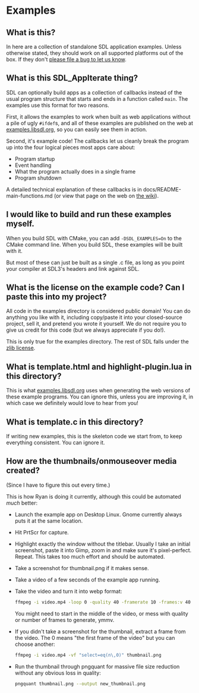 # Examples

## What is this?

In here are a collection of standalone SDL application examples. Unless
otherwise stated, they should work on all supported platforms out of the box.
If they don't [please file a bug to let us know](https://github.com/libsdl-org/SDL/issues/new).


## What is this SDL_AppIterate thing?

SDL can optionally build apps as a collection of callbacks instead of the
usual program structure that starts and ends in a function called `main`.
The examples use this format for two reasons.

First, it allows the examples to work when built as web applications without
a pile of ugly `#ifdef`s, and all of these examples are published on the web
at [examples.libsdl.org](https://examples.libsdl.org/), so you can easily see
them in action.

Second, it's example code! The callbacks let us cleanly break the program up
into the four logical pieces most apps care about:

- Program startup
- Event handling
- What the program actually does in a single frame
- Program shutdown

A detailed technical explanation of these callbacks is in
docs/README-main-functions.md (or view that page on the web on
[the wiki](https://wiki.libsdl.org/SDL3/README/main-functions#main-callbacks-in-sdl3)).


## I would like to build and run these examples myself.

When you build SDL with CMake, you can add `-DSDL_EXAMPLES=On` to the
CMake command line. When you build SDL, these examples will be built with it.

But most of these can just be built as a single .c file, as long as you point
your compiler at SDL3's headers and link against SDL.


## What is the license on the example code? Can I paste this into my project?

All code in the examples directory is considered public domain! You can do
anything you like with it, including copy/paste it into your closed-source
project, sell it, and pretend you wrote it yourself. We do not require you to
give us credit for this code (but we always appreciate if you do!).

This is only true for the examples directory. The rest of SDL falls under the
[zlib license](https://github.com/libsdl-org/SDL/blob/main/LICENSE.txt).


## What is template.html and highlight-plugin.lua in this directory?

This is what [examples.libsdl.org](https://examples.libsdl.org/) uses when
generating the web versions of these example programs. You can ignore this,
unless you are improving it, in which case we definitely would love to hear
from you!


## What is template.c in this directory?

If writing new examples, this is the skeleton code we start from, to keep
everything consistent. You can ignore it.


## How are the thumbnails/onmouseover media created?

(Since I have to figure this out every time.)

This is how Ryan is doing it currently, although this could be automated
_much_ better:

- Launch the example app on Desktop Linux. Gnome currently always puts it at
  the same location.
- Hit PrtScr for capture.
- Highlight exactly the window without the titlebar. Usually I take an
  initial screenshot, paste it into Gimp, zoom in and make sure it's
  pixel-perfect. Repeat. This takes too much effort and should be automated.
- Take a screenshot for thumbnail.png if it makes sense.
- Take a video of a few seconds of the example app running.
- Take the video and turn it into webp format:

  ```bash
  ffmpeg -i video.mp4 -loop 0 -quality 40 -framerate 10 -frames:v 40 onmouseover.webp
  ```

  You might need to start in the middle of the video, or mess with quality or
  number of frames to generate, ymmv.
- If you didn't take a screenshot for the thumbnail, extract a frame from the
  video. The 0 means "the first frame of the video" but you can choose another:

  ```bash
  ffmpeg -i video.mp4 -vf "select=eq(n\,0)" thumbnail.png
  ```
- Run the thumbnail through pngquant for massive file size reduction without
  any obvious loss in quality:

  ```bash
  pngquant thumbnail.png --output new_thumbnail.png
  ```
